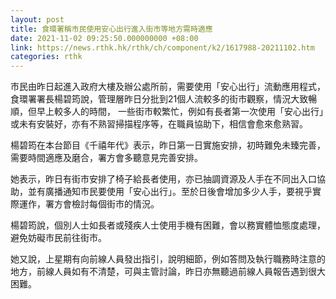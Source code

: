 ```yaml
---
layout: post
title: 食環署稱市民使用安心出行進入街市等地方需時適應
date: 2021-11-02 09:25:50.000000000 +08:00
link: https://news.rthk.hk/rthk/ch/component/k2/1617988-20211102.htm
categories: rthk
---
```


市民由昨日起進入政府大樓及辦公處所前，需要使用「安心出行」流動應用程式，食環署署長楊碧筠說，管理層昨日分批到21個人流較多的街市觀察，情況大致暢順，但早上較多人的時間， 一些街市較繁忙，例如有長者第一次使用「安心出行」或未有安裝好，亦有不熟習掃描程序等，在職員協助下，相信會愈來愈熟習。

楊碧筠在本台節目《千禧年代》表示，昨日第一日實施安排，初時難免未臻完善，需要時間適應及磨合，署方會多聽意見完善安排。

她表示，昨日有街市安排了椅子給長者使用，亦已抽調資源及人手在不同出入口協助，並有廣播通知市民要使用「安心出行」。至於日後會增加多少人手，要視乎實際運作，署方會檢討每個街市的情況。

楊碧筠說，個別人士如長者或殘疾人士使用手機有困難，會以務實體恤態度處理，避免妨礙市民前往街市。

她又說，上星期有向前線人員發出指引，說明細節，例如答問及執行職務時注意的地方，前線人員如有不清楚，可與主管討論，昨日亦無聽過前線人員報告遇到很大困難。
